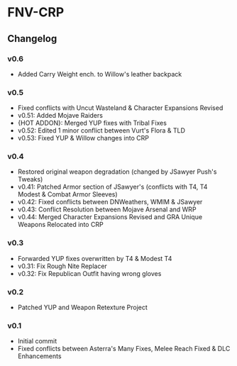 # FNV-CRP
## Changelog
### v0.6
- Added Carry Weight ench. to Willow's leather backpack
### v0.5
- Fixed conflicts with Uncut Wasteland & Character Expansions Revised
- v0.51: Added Mojave Raiders
- {HOT ADDON}: Merged YUP fixes with Tribal Fixes
- v0.52: Edited 1 minor conflict between Vurt's Flora & TLD
- v0.53: Fixed YUP & Willow changes into CRP
### v0.4
- Restored original weapon degradation (changed by JSawyer Push's Tweaks)
- v0.41: Patched Armor section of JSawyer's (conflicts with T4, T4 Modest & Combat Armor Sleeves)
- v0.42: Fixed conflicts between DNWeathers, WMIM & JSawyer
- v0.43: Conflict Resolution between Mojave Arsenal and WRP
- v0.44: Merged Character Expansions Revised and GRA Unique Weapons Relocated into CRP
### v0.3
- Forwarded YUP fixes overwritten by T4 & Modest T4
- v0.31: Fix Rough Nite Replacer
- v0.32: Fix Republican Outfit having wrong gloves
### v0.2
- Patched YUP and Weapon Retexture Project
### v0.1
- Initial commit
- Fixed conflicts between Asterra's Many Fixes, Melee Reach Fixed & DLC Enhancements